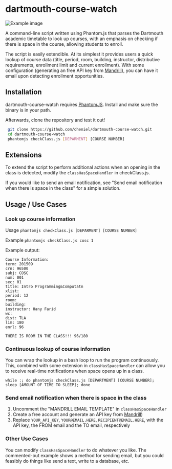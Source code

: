 # dartmouth-course-watch

![Example image](https://raw.githubusercontent.com/cheniel/dartmouth-course-watch/master/example.png)

A command-line script written using Phantom.js that parses the Dartmouth academic timetable to look up courses, with an emphasis on checking if there is space in the course, allowing students to enroll.

The script is easily extendible. At its simplest it provides users a quick lookup of course data (title, period, room, building, instructor, distributive requirements, enrollment limit and current enrollment). With some configuration (generating an free API key from [Mandrill](http://mandrill.com/)), you can have it email upon detecting enrollment opportunities.

## Installation
dartmouth-course-watch requires [PhantomJS](http://phantomjs.org/). Install and make sure the binary is in your path.

Afterwards, clone the repository and test it out!
```sh
 git clone https://github.com/cheniel/dartmouth-course-watch.git
 cd dartmouth-course-watch
 phantomjs checkClass.js [DEPARMENT] [COURSE NUMBER]
```

## Extensions
To extend the script to perform additional actions when an opening in the class is detected, modify the `classHasSpaceHandler` in checkClass.js.

If you would like to send an email notification, see "Send email notification when there is space in the class" for a simple solution.

## Usage / Use Cases

### Look up course information
Usage   `phantomjs checkClass.js [DEPARMENT] [COURSE NUMBER]`

Example `phantomjs checkClass.js cosc 1`

Example output:
```
Course Information:
term: 201509
crn: 96500
subj: COSC
num: 001
sec: 01
title: Intro Programming&Computatn
xlist:  
period: 12
room: 
building: 
instructor: Hany Farid
wc:  
dist: TLA
lim: 180
enrl: 96

THERE IS ROOM IN THE CLASS!!! 96/180
```

### Continuous lookup of course information
You can wrap the lookup in a bash loop to run the program continuously. This, combined with some extension in `classHasSpaceHandler` can allow you to receive real-time notifications when space opens up in a class.

`while :; do phantomjs checkClass.js [DEPARTMENT] [COURSE NUMBER]; sleep [AMOUNT OF TIME TO SLEEP]; done`

### Send email notification when there is space in the class
1. Uncomment the "MANDRILL EMAIL TEMPLATE" in `classHasSpaceHandler`
2. Create a free account and generate an API key from [Mandrill](http://mandrill.com/))
3. Replace `YOUR_API_KEY`, `YOUR@EMAIL.HERE`, `RECIPIENT@EMAIL.HERE`, with the API key, the FROM email and the TO email, respectively

### Other Use Cases
You can modify `classHasSpaceHandler` to do whatever you like. The commented-out example shows a method for sending email, but you could feasibly do things like send a text, write to a database, etc.


